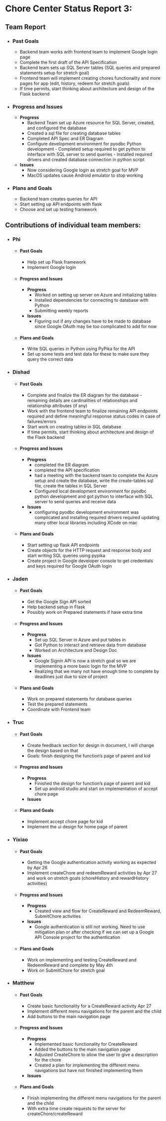 # Chore Center Status Report 3:

## Team Report
- ### Past Goals
    - Backend team works with frontend team to implement Google login page
    - Complete the first draft of the API Specification 
    - Backend team sets up SQL Server tables (SQL queries and prepared statements setup for stretch goal)
    - Frontend team will implement creating chores functionality and more pages for app (edit, history, redeem for stretch goals)
    - If time permits, start thinking about architecture and design of the Flask backend

- ### Progress and Issues
    - **Progress**
        - Backend Team set up Azure resource for SQL Server, created, and configured the database
        - Created a sql file for creating database tables
        - Completed API Spec and ER Diagram
        - Configure development environment for pyodbc Python development - Completed setup required to get python to interface with SQL server to send queries - installed required drivers and created database connection in python script 
    - **Issues**
        - Now considering Google login as stretch goal for MVP
        - MacOS updates cause Android emulator to stop working

- ### Plans and Goals
    - Backend team creates queries for API
    - Start setting up API endpoints with flask
    - Choose and set up testing framework


## Contributions of individual team members:

- ### Phi
    - #### Past Goals
        - Help set up Flask framework
        - Implement Google login

    - #### Progress and Issues
        - **Progress**
            - Worked on setting up server on Azure and initializing tables
            - Installed dependencies for connecting to database with Python
            - Submitting weekly reports
        - **Issues**
            - Figuring out if any changes have to be made to database since Google OAuth may be too complicated to add for now
    
    - #### Plans and Goals
        - Write SQL queries in Python using PyPika for the API
        - Set up some tests and test data for these to make sure they query the correct data

- ### Dishad
    - #### Past Goals
        - Complete and finalize the ER diagram for the database - remaining details are cardinalities of relationships and relationship attributes (if any)
        - Work with the frontend team to finalize remaining API endpoints required and define meaningful response status codes in case of failures/errors
        - Start work on creating tables in SQL database
        - If time permits, start thinking about architecture and design of the Flask backend

    - #### Progress and Issues
        - **Progress**
            - completed the ER diagram
            - completed the API specification
            - had a meeting with the backend team to complete the Azure setup and create the database, write the create-tables sql file, create the tables in SQL Server
            - Configured local development environment for pyodbc python development and got python to interface with SQL server to send queries and receive data
        - **Issues**
            - configuring pyodbc development environment was complicated and installing required drivers required updating many other local libraries including XCode on mac
    
    - #### Plans and Goals
        - Start setting up flask API endpoints
        - Create objects for the HTTP request and response body and start writing SQL queries using pypika 
        - Create project in Google developer console to get credentials and keys required for Google OAuth login


- ### Jaden
    - #### Past Goals
        - Get the Google Sign API sorted
        - Help backend setup in Flask
        - Possibly work on Prepared statements if have extra time

    - #### Progress and Issues
        - **Progress**
            - Set up SQL Server in Azure and put tables in
            - Got Python to interact and retrieve data from database
            - Worked on Architecture and Design Doc
        - **Issues**
            - Google Signin API is now a stretch goal so we are implementing a more basic login for the MVP
            - Realizing that we many not have enough time to complete by deadlines just due to size of project

    - #### Plans and Goals
        - Work on prepared statements for database queries
        - Test the prepared statements
        - Coordinate with Frontend team


- ### Truc
    - #### Past Goals
        - Create feedback section for design in document, I will change the design based on that
        - Goals: finish designing the function’s page of parent and kid

    - #### Progress and Issues
        - **Progress**
            - Finished the design for function’s page of parent and kid
            - Set up android studio and start on implementation of accept chore page 
        - **Issues**
    
    - #### Plans and Goals
        - Implement accept chore page for kid
        - Implement the ui design for home page of parent

- ### Yixiao
    - #### Past Goals
        - Getting the Google authentication activity working as expected by Apr 26
        - Implement createChore and redeemReward activities by Apr 27 and work on stretch goals (choreHistory and rewardHistory activities)

    - #### Progress and Issues
        - **Progress**
            - Created view and flow for CreateReward and RedeemReward, SubmitChore activities
        - **Issues**
            - Google authentication is still not working. Need to use mitigation plan or after checking if we can set up a Google API Console project for the authentication
    
    - #### Plans and Goals
        - Work on implementing and testing CreateReward and RedeemReward and complete by May 4th
        - Work on SubmitChore for stretch goal


- ### Matthew
    - #### Past Goals
        - Create basic functionality for a CreateReward activity Apr 27
        - Implement different menu navigations for the parent and the child
        - Add buttons to the main navigation page

    - #### Progress and Issues
        - **Progress**
            - Implemented basic functionality for CreateReward
            - Added the buttons to the main navigation page
            - Adjusted CreateChore to allow the user to give a description for the chore
            - Created a plan for implementing the different menu navigations but have not finished implementing them
        - **Issues**

    - #### Plans and Goals
        - Finish implementing the different menu navigations for the parent and the child
        - With extra time create requests to the server for createChore/createReward
